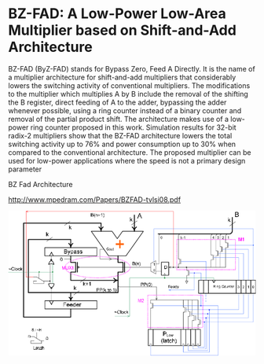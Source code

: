 # BZ-FAD: A Low-Power Low-Area Multiplier based on Shift-and-Add Architecture

BZ-FAD (ByZ-FAD) stands for Bypass Zero, Feed A Directly. It is the name of a multiplier architecture for shift-and-add multipliers that considerably lowers the switching 
activity of conventional multipliers. The modifications to the 
multiplier which multiplies A by B include the removal of the 
shifting the B register, direct feeding of A to the adder, bypassing 
the adder whenever possible, using a ring counter instead of a 
binary counter and removal of the partial product shift. The 
architecture makes use of a low-power ring counter proposed in 
this work. Simulation results for 32-bit radix-2 multipliers show 
that the BZ-FAD architecture lowers the total switching activity 
up to 76% and power consumption up to 30% when compared to 
the conventional architecture. The proposed multiplier can be 
used for low-power applications where the speed is not a primary 
design parameter

BZ Fad Architecture

http://www.mpedram.com/Papers/BZFAD-tvlsi08.pdf

![Badger mascot](BZ-FAD-architecture.png)






